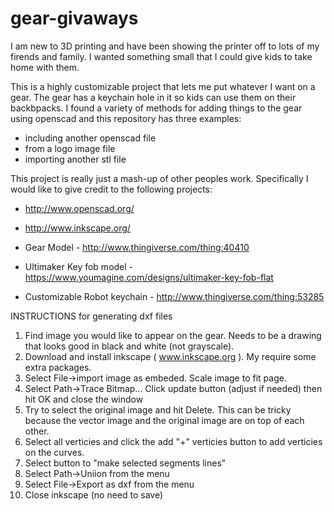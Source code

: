 gear-givaways
=============

I am new to 3D printing and have been showing the printer off to lots of my firends and family. I wanted something small that I could give kids to take home with them.  

This is a highly customizable project that lets me put whatever I want on a gear. The gear has a keychain hole in it so kids can use them on their backbpacks.  I found a variety of methods for adding things to the gear using openscad and this repository has three examples:

* including another openscad file
* from a logo image file
* importing another stl file

This project is really just a mash-up of other peoples work. Specifically I would like to give credit to the following projects:

* http://www.openscad.org/
* http://www.inkscape.org/

* Gear Model - http://www.thingiverse.com/thing:40410
* Ultimaker Key fob model - https://www.youmagine.com/designs/ultimaker-key-fob-flat
* Customizable Robot keychain - http://www.thingiverse.com/thing:53285

INSTRUCTIONS for generating dxf files 

1. Find image you would like to appear on the gear. Needs to be a drawing that looks good in black and white (not grayscale).  
2. Download and install inkscape ( www.inkscape.org ). My require some extra packages.
3. Select File->import image as embeded. Scale image to fit page.
4. Select Path->Trace Bitmap...  Click update button (adjust if needed) then hit OK and close the window
5. Try to select the original image and hit Delete. This can be tricky because the vector image and the original image are on top of each other.
6. Select all verticies and click the add "+" verticies button to add verticies on the curves.
7. Select button to "make selected segments lines"
8. Select Path->Uniion from the menu
9. Select File->Export as dxf from the menu 
10. Close inkscape (no need to save)






